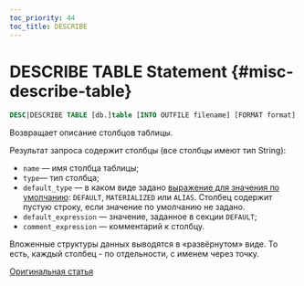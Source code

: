 ```yaml
---
toc_priority: 44
toc_title: DESCRIBE
---
```


# DESCRIBE TABLE Statement {#misc-describe-table}

``` sql
DESC|DESCRIBE TABLE [db.]table [INTO OUTFILE filename] [FORMAT format]
```

Возвращает описание столбцов таблицы.

Результат запроса содержит столбцы (все столбцы имеют тип String):

-   `name` — имя столбца таблицы;
-   `type`— тип столбца;
-   `default_type` — в каком виде задано [выражение для значения по умолчанию](../../sql-reference/statements/create/table.md#create-default-values): `DEFAULT`, `MATERIALIZED` или `ALIAS`. Столбец содержит пустую строку, если значение по умолчанию не задано.
-   `default_expression` — значение, заданное в секции `DEFAULT`;
-   `comment_expression` — комментарий к столбцу.

Вложенные структуры данных выводятся в «развёрнутом» виде. То есть, каждый столбец - по отдельности, с именем через точку.

[Оригинальная статья](https://clickhouse.tech/docs/ru/sql-reference/statements/describe-table/) <!--hide-->
